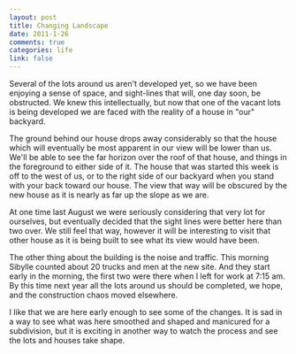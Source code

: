 ```yaml
--- 
layout: post
title: Changing Landscape
date: 2011-1-26
comments: true
categories: life
link: false
---
```

Several of the lots around us aren't developed yet, so we have been enjoying a sense of space, and sight-lines that will, one day soon, be obstructed. We knew this intellectually, but now that one of the vacant lots is being developed we are faced with the reality of a house in "our" backyard.

The ground behind our house drops away considerably so that the house which will eventually be most apparent in our view will be lower than us. We'll be able to see the far horizon over the roof of that house, and things in the foreground to either side of it. The house that was started this week is off to the west of us, or to the right side of our backyard when you stand with your back toward our house. The view that way will be obscured by the new house as it is nearly as far up the slope as we are.

At one time last August we were seriously considering that very lot for ourselves, but eventually decided that the sight lines were better here than two over. We still feel that way, however it will be interesting to visit that other house as it is being built to see what its view would have been.

The other thing about the building is the noise and traffic. This morning Sibylle counted about 20 trucks and men at the new site. And they start early in the morning, the first two were there when I left for work at 7:15 am. By this time next year all the lots around us should be completed, we hope, and the construction chaos moved elsewhere.

I like that we are here early enough to see some of the changes. It is sad in a way to see what was here smoothed and shaped and manicured for a subdivision, but it is exciting in another way to watch the process and see the lots and houses take shape.
